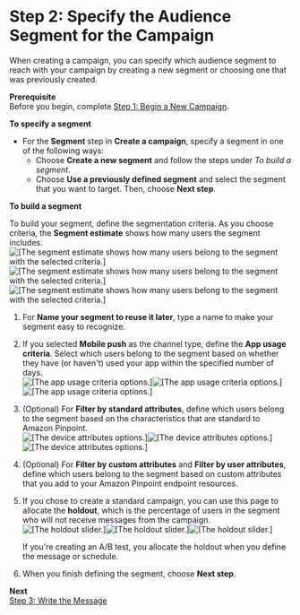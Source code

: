 # Step 2: Specify the Audience Segment for the Campaign<a name="campaigns-segment"></a>

When creating a campaign, you can specify which audience segment to reach with your campaign by creating a new segment or choosing one that was previously created\.

**Prerequisite**  
Before you begin, complete [Step 1: Begin a New Campaign](campaigns-begin.md)\.

**To specify a segment**
+ For the **Segment** step in **Create a campaign**, specify a segment in one of the following ways:
  + Choose **Create a new segment** and follow the steps under *To build a segment*\.
  + Choose **Use a previously defined segment** and select the segment that you want to target\. Then, choose **Next step**\.

**To build a segment**

To build your segment, define the segmentation criteria\. As you choose criteria, the **Segment estimate** shows how many users the segment includes\.  
![\[The segment estimate shows how many users belong to the segment with the selected criteria.\]](http://docs.aws.amazon.com/pinpoint/latest/userguide/images/segments_estimate.png)![\[The segment estimate shows how many users belong to the segment with the selected criteria.\]](http://docs.aws.amazon.com/pinpoint/latest/userguide/)![\[The segment estimate shows how many users belong to the segment with the selected criteria.\]](http://docs.aws.amazon.com/pinpoint/latest/userguide/)

1. For **Name your segment to reuse it later**, type a name to make your segment easy to recognize\.

1. If you selected **Mobile push** as the channel type, define the **App usage criteria**\. Select which users belong to the segment based on whether they have \(or haven't\) used your app within the specified number of days\.  
![\[The app usage criteria options.\]](http://docs.aws.amazon.com/pinpoint/latest/userguide/images/segments_usage.png)![\[The app usage criteria options.\]](http://docs.aws.amazon.com/pinpoint/latest/userguide/)![\[The app usage criteria options.\]](http://docs.aws.amazon.com/pinpoint/latest/userguide/)

1. \(Optional\) For **Filter by standard attributes**, define which users belong to the segment based on the characteristics that are standard to Amazon Pinpoint\.  
![\[The device attributes options.\]](http://docs.aws.amazon.com/pinpoint/latest/userguide/images/segments_standard_attributes.png)![\[The device attributes options.\]](http://docs.aws.amazon.com/pinpoint/latest/userguide/)![\[The device attributes options.\]](http://docs.aws.amazon.com/pinpoint/latest/userguide/)

1. \(Optional\) For **Filter by custom attributes** and **Filter by user attributes**, define which users belong to the segment based on custom attributes that you add to your Amazon Pinpoint endpoint resources\.

1. If you chose to create a standard campaign, you can use this page to allocate the **holdout**, which is the percentage of users in the segment who will not receive messages from the campaign\.  
![\[The holdout slider.\]](http://docs.aws.amazon.com/pinpoint/latest/userguide/images/campaigns_holdout.png)![\[The holdout slider.\]](http://docs.aws.amazon.com/pinpoint/latest/userguide/)![\[The holdout slider.\]](http://docs.aws.amazon.com/pinpoint/latest/userguide/)

   If you're creating an A/B test, you allocate the holdout when you define the message or schedule\.

1. When you finish defining the segment, choose **Next step**\.

**Next**  
[Step 3: Write the Message](campaigns-message.md)